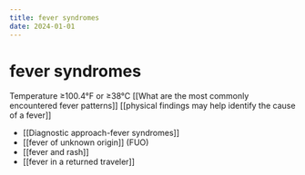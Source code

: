 ```yaml
---
title: fever syndromes
date: 2024-01-01
---
```

# fever syndromes

Temperature ≥100.4°F or ≥38°C
[[What are the most commonly encountered fever patterns]]
[[physical findings may help identify the cause of a fever]]
* [[Diagnostic approach-fever syndromes]]
* [[fever of unknown origin]] (FUO)
* [[fever and rash]]
* [[fever in a returned traveler]]
